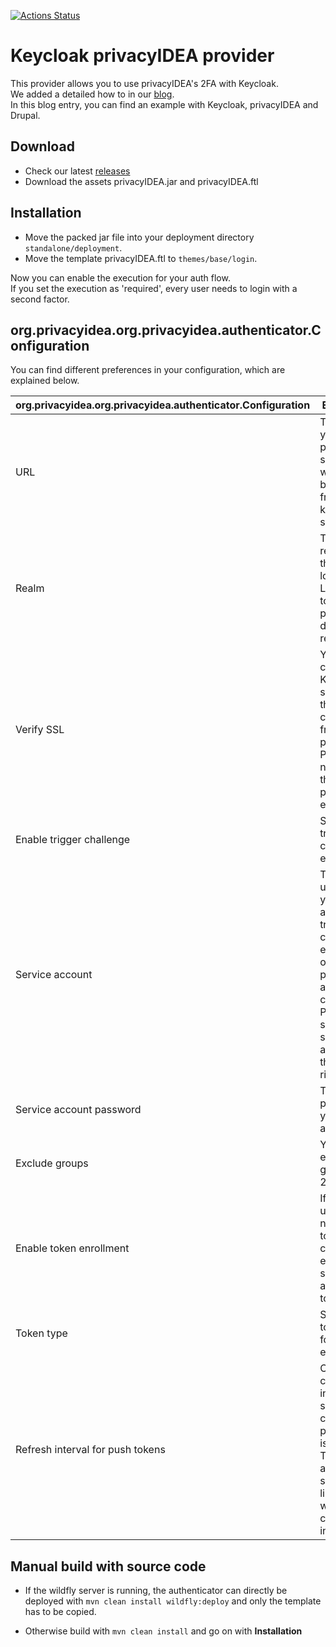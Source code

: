 [![Actions Status](https://github.com/privacyidea/keycloak-provider/workflows/Java%20CI/badge.svg)](https://github.com/privacyidea/keycloak-provider/actions)

# Keycloak privacyIDEA provider

This provider allows you to use privacyIDEA's 2FA with Keycloak.  
We added a detailed how to in our [blog](https://community.privacyidea.org/t/how-to-use-keycloak-with-privacyidea/1132).  
In this blog entry, you can find an example with Keycloak, privacyIDEA and Drupal.

## Download

* Check our latest [releases](https://github.com/privacyidea/keycloak-provider/releases)
* Download the assets privacyIDEA.jar and privacyIDEA.ftl

## Installation

* Move the packed jar file into your deployment directory `standalone/deployment`.  
* Move the template privacyIDEA.ftl to `themes/base/login`.

Now you can enable the execution for your auth flow.  
If you set the execution as 'required', every user needs to login with a second factor.

## org.privacyidea.org.privacyidea.authenticator.Configuration

You can find different preferences in your configuration, which are explained below.

| org.privacyidea.org.privacyidea.authenticator.Configuration | Explanation |
| ----- | ----- |
| URL | The URL of your privacyIDEA server, which must be reachable from the keycloak server |
| Realm | This is the realm, where the users are located in. Leave empty to use the privacyIDEA default realm|
| Verify SSL | You can choose if Keycloak should verify the ssl certificate from privacyIDEA. Please do not uncheck this in a productive environment! |
| Enable trigger challenge | Select if trigger challenge is enabled |
| Service account | The username of your service account to trigger challenges, enroll tokens or check if push tokens are confirmed. Please make sure, that the service account has the correct rights. |
| Service account password | The password of your service account |
| Exclude groups | You can exclude groups from 2FA |
| Enable token enrollment | If the current user does not have a token yet, it can be enrolled. The service account has to be set up |
| Token type | Select the token type for the token enrollment |
| Refresh interval for push tokens | Choose your custom interval in seconds to check if the push token is confirmed. This can be a comma separated list, if you want to change the interval |

## Manual build with source code

* If the wildfly server is running, the authenticator can directly be deployed with
``mvn clean install wildfly:deploy`` and only the template has to be copied.

* Otherwise build with ``mvn clean install`` and go on with **Installation**
